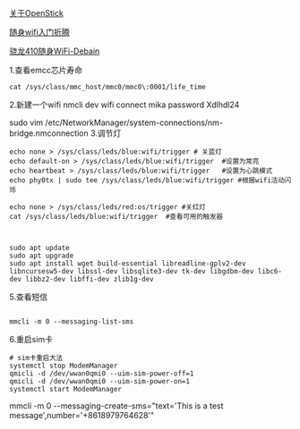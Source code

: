 [关于OpenStick](https://www.kancloud.cn/handsomehacker/openstick/2636505)

[随身wifi入门折腾](https://www.coolapk.com/feed/45321438?shareKey=NjA1MzJhMGJlNWUxNjZhYjg3YWU~&shareUid=8142858&shareFrom=com.coolapk.market_14.0.2)

[骁龙410随身WiFi-Debain](https://blog.nipx.cn/pages/664d58/#sim%E7%AE%A1%E7%90%86)

1.查看emcc芯片寿命
```
cat /sys/class/mmc_host/mmc0/mmc0\:0001/life_time
```
2.新建一个wifi
nmcli dev wifi connect mika password Xdlhdl24

sudo vim /etc/NetworkManager/system-connections/nm-bridge.nmconnection
3.调节灯
```
echo none > /sys/class/leds/blue:wifi/trigger # 关蓝灯
echo default-on > /sys/class/leds/blue:wifi/trigger  #设置为常亮
echo heartbeat > /sys/class/leds/blue:wifi/trigger   #设置为心跳模式 
echo phy0tx | sudo tee /sys/class/leds/blue:wifi/trigger #根据wifi活动闪烁

echo none > /sys/class/leds/red:os/trigger #关红灯
cat /sys/class/leds/blue:wifi/trigger  #查看可用的触发器



```
```
sudo apt update
sudo apt upgrade
sudo apt install wget build-essential libreadline-gplv2-dev libncursesw5-dev libssl-dev libsqlite3-dev tk-dev libgdbm-dev libc6-dev libbz2-dev libffi-dev zlib1g-dev
```
5.查看短信
```

mmcli -m 0 --messaging-list-sms
```
6.重启sim卡
```
# sim卡重启大法
systemctl stop ModemManager
qmicli -d /dev/wwan0qmi0 --uim-sim-power-off=1
qmicli -d /dev/wwan0qmi0 --uim-sim-power-on=1
systemctl start ModemManager

```
mmcli -m 0 --messaging-create-sms="text='This is a test message',number='+8618979764628'"
